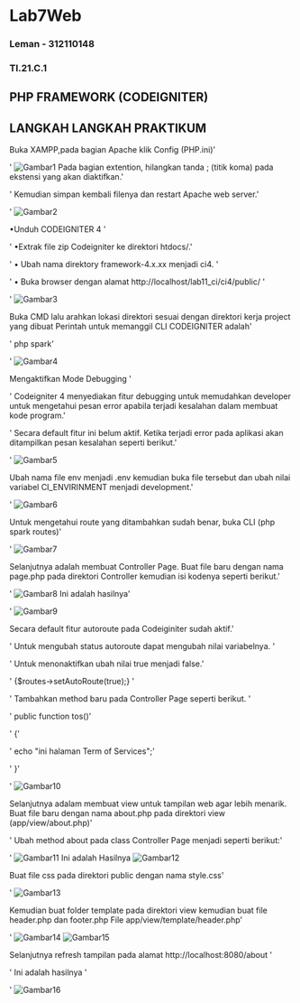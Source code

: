 # Lab7Web

### Leman - 312110148
### TI.21.C.1
## PHP FRAMEWORK (CODEIGNITER)

## LANGKAH LANGKAH PRAKTIKUM

Buka XAMPP,pada bagian Apache klik Config (PHP.ini)'<P>'
![Gambar1](ss/1.XAMPP.png)
Pada bagian extention, hilangkan tanda ; (titik koma) pada ekstensi yang akan diaktifkan.'<P>'
Kemudian simpan kembali filenya dan restart Apache web server.'<P>'
![Gambar2](ss/2.png)

•Unduh CODEIGNITER 4 '<P>'
•Extrak file zip Codeigniter ke direktori htdocs/.'<P>'
• Ubah nama direktory framework-4.x.xx menjadi ci4. '<P>'
• Buka browser dengan alamat http://localhost/lab11_ci/ci4/public/ '<P>'
![Gambar3](ss/3.png)

Buka CMD lalu arahkan lokasi direktori sesuai dengan direktori kerja project yang dibuat 
Perintah untuk memanggil CLI CODEIGNITER adalah'<P>'
php spark'<P>'
![Gambar4](ss/4.png)

Mengaktifkan Mode Debugging '<P>'
Codeigniter 4 menyediakan fitur debugging untuk memudahkan developer untuk mengetahui pesan
error apabila terjadi kesalahan dalam membuat kode program.'<P>'
Secara default fitur ini belum aktif. Ketika terjadi error pada aplikasi akan ditampilkan pesan
kesalahan seperti berikut.'<P>'
![Gambar5](ss/5.png)

Ubah nama file env menjadi .env kemudian buka file tersebut dan ubah nilai variabel CI_ENVIRINMENT menjadi development.'<P>'
![Gambar6](ss/6.png)

Untuk mengetahui route yang ditambahkan sudah benar, buka CLI (php spark routes)'<P>'
![Gambar7](ss/7.png)

Selanjutnya adalah membuat Controller Page. Buat file baru dengan nama page.php pada direktori
Controller kemudian isi kodenya seperti berikut.'<P>'
![Gambar8](ss/8.png)
Ini adalah hasilnya'<P>'
![Gambar9](ss/9.png)

Secara default fitur autoroute pada Codeiginiter sudah aktif.'<P>'
Untuk mengubah status autoroute dapat mengubah nilai variabelnya. '<P>'
Untuk menonaktifkan ubah nilai true menjadi false.'<P>'
{$routes->setAutoRoute(true);} '<P>'
Tambahkan method baru pada Controller Page seperti berikut. '<P>'
public function tos()'<P>'
{'<P>'
echo "ini halaman Term of Services";'<P>'
}'<P>'
![Gambar10](ss/10.png)

Selanjutnya adalam membuat view untuk tampilan web agar lebih menarik. Buat file baru dengan
nama about.php pada direktori view (app/view/about.php)'<P>'
Ubah method about pada class Controller Page menjadi seperti berikut:'<P>'
![Gambar11](ss/11.png)
Ini adalah Hasilnya
![Gambar12](ss/12.png)

Buat file css pada direktori public dengan nama style.css'<P>'
![Gambar13](ss/13.png)

Kemudian buat folder template pada direktori view kemudian buat file header.php dan footer.php
File app/view/template/header.php'<P>'
![Gambar14](ss/14H.png)
![Gambar15](ss/15F.png)

Selanjutnya refresh tampilan pada alamat http://localhost:8080/about '<P>'
Ini adalah hasilnya '<P>'
![Gambar16](ss/16.png)
